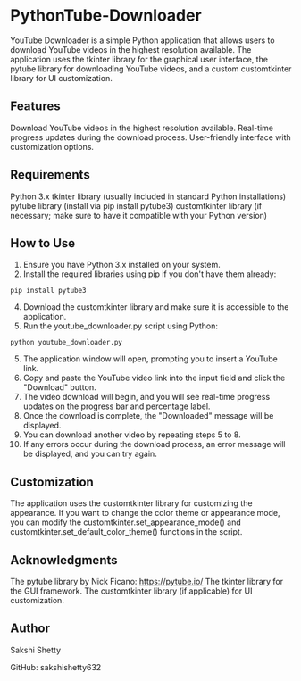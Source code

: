 # PythonTube-Downloader

YouTube Downloader is a simple Python application that allows users to download YouTube videos in the highest resolution available. The application uses the tkinter library for the graphical user interface, the pytube library for downloading YouTube videos, and a custom customtkinter library for UI customization.

## Features
Download YouTube videos in the highest resolution available.
Real-time progress updates during the download process.
User-friendly interface with customization options.
## Requirements
Python 3.x
tkinter library (usually included in standard Python installations)
pytube library (install via pip install pytube3)
customtkinter library (if necessary; make sure to have it compatible with your Python version)
## How to Use
1. Ensure you have Python 3.x installed on your system.
2. Install the required libraries using pip if you don't have them already:
```
pip install pytube3
```
4. Download the customtkinter library and make sure it is accessible to the application.
5.  Run the youtube_downloader.py script using Python:
```
python youtube_downloader.py
```
5. The application window will open, prompting you to insert a YouTube link.
6. Copy and paste the YouTube video link into the input field and click the "Download" button.
7. The video download will begin, and you will see real-time progress updates on the progress bar and percentage label.
8. Once the download is complete, the "Downloaded" message will be displayed.
9. You can download another video by repeating steps 5 to 8.
10. If any errors occur during the download process, an error message will be displayed, and you can try again.

## Customization
The application uses the customtkinter library for customizing the appearance. If you want to change the color theme or appearance mode, you can modify the customtkinter.set_appearance_mode() and customtkinter.set_default_color_theme() functions in the script.

## Acknowledgments
The pytube library by Nick Ficano: https://pytube.io/
The tkinter library for the GUI framework.
The customtkinter library (if applicable) for UI customization.

## Author
Sakshi Shetty

GitHub: sakshishetty632
